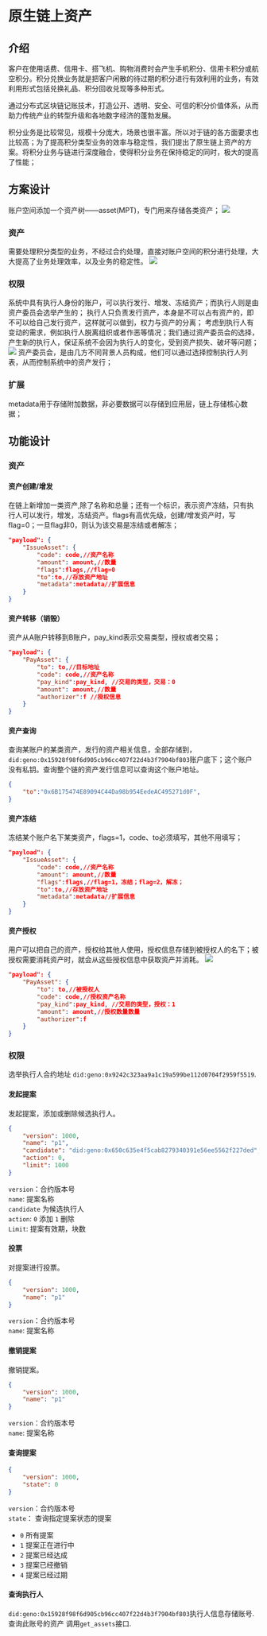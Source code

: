 # 原生链上资产

## 介绍
客户在使用话费、信用卡、搭飞机、购物消费时会产生手机积分、信用卡积分或航空积分。积分兑换业务就是把客户闲散的待过期的积分进行有效利用的业务，有效利用形式包括兑换礼品、积分回收兑现等多种形式。

通过分布式区块链记账技术，打造公开、透明、安全、可信的积分价值体系，从而助力传统产业的转型升级和各地数字经济的蓬勃发展。

积分业务是比较常见，规模十分庞大，场景也很丰富。所以对于链的各方面要求也比较高；为了提高积分类型业务的效率与稳定性，我们提出了原生链上资产的方案。将积分业务与链进行深度融合，使得积分业务在保持稳定的同时，极大的提高了性能；

## 方案设计

账户空间添加一个资产树——asset(MPT)，专门用来存储各类资产；
![](../../../img/assets1.png)

### 资产
需要处理积分类型的业务，不经过合约处理，直接对账户空间的积分进行处理，大大提高了业务处理效率，以及业务的稳定性。
![](../../../img/assets2.png)

### 权限
系统中具有执行人身份的账户，可以执行发行、增发、冻结资产；而执行人则是由资产委员会选举产生的；
执行人只负责发行资产，本身是不可以占有资产的，即不可以给自己发行资产，这样就可以做到，权力与资产的分离；
考虑到执行人有变动的需求，例如执行人脱离组织或者作恶等情况；我们通过资产委员会的选择，产生新的执行人，保证系统不会因为执行人的变化，受到资产损失、破坏等问题；
![](../../../img/assets4.png)
资产委员会，是由几方不同背景人员构成，他们可以通过选择控制执行人列表，从而控制系统中的资产发行；

### 扩展
metadata用于存储附加数据，非必要数据可以存储到应用层，链上存储核心数据；

## 功能设计

### 资产

#### 资产创建/增发
在链上新增加一类资产,除了名称和总量；还有一个标识，表示资产冻结，只有执行人可以发行，增发，冻结资产。flags有高优先级，创建/增发资产时，写flag=0；一旦flag非0，则认为该交易是冻结或者解冻；
```json
"payload": {
    "IssueAsset": {
        "code": code,//资产名称
        "amount": amount,//数量
        "flags":flags,//flag=0
        "to":to,//存放资产地址
        "metadata":metadata//扩展信息
    }
}
```

#### 资产转移（销毁）
资产从A账户转移到B账户，pay_kind表示交易类型，授权或者交易；
```json
"payload": {
    "PayAsset": {
        "to": to,//目标地址
        "code": code,//资产名称
        "pay_kind":pay_kind, //交易的类型，交易：0
        "amount": amount,//数量
        "authorizer":f //授权信息
    }
}
```

#### 资产查询
查询某账户的某类资产，发行的资产相关信息，全部存储到，`did:geno:0x15928f98f6d905cb96cc407f22d4b3f7904bf803`账户底下；这个账户没有私钥。查询整个链的资产发行信息可以查询这个账户地址。
```json
{
    "to":"0x6B175474E89094C44Da98b954EedeAC495271d0F",
}
```

#### 资产冻结
冻结某个账户名下某类资产，flags=1，code、to必须填写，其他不用填写；
```json
"payload": {
    "IssueAsset": {
        "code": code,//资产名称
        "amount": amount,//数量
        "flags":flags,//flag=1，冻结；flag=2，解冻；
        "to":to,//存放资产地址
        "metadata":metadata//扩展信息
    }
}
```

#### 资产授权
用户可以把自己的资产，授权给其他人使用，授权信息存储到被授权人的名下；被授权需要消耗资产时，就会从这些授权信息中获取资产并消耗。
![](../../../img/assets3.png)
```json
"payload": {
    "PayAsset": {
        "to": to,//被授权人
        "code": code,//授权资产名称
        "pay_kind":pay_kind, //交易的类型，授权：1
        "amount": amount,//授权数量数量
        "authorizer":f 
    }
}
```

### 权限
选举执行人合约地址 `did:geno:0x9242c323aa9a1c19a599be112d0704f2959f5519`.

#### 发起提案
发起提案，添加或删除候选执行人。
```json
{
    "version": 1000,
    "name": "p1",
    "candidate": "did:geno:0x650c635e4f5cab8279340391e56ee5562f227ded",
    "action": 0,
    "limit": 1000
}
```
`version`：合约版本号  
`name`: 提案名称  
`candidate` 为候选执行人  
`action`: `0` 添加 `1` 删除  
`Limit`: 提案有效期，块数  

#### 投票
对提案进行投票。
```json
{
    "version": 1000,
    "name": "p1"
}
```
`version`：合约版本号  
`name`: 提案名称  

#### 撤销提案
撤销提案。
```json
{
    "version": 1000,
    "name": "p1"
}
```
`version`：合约版本号  
`name`: 提案名称  

#### 查询提案

```json
{
    "version": 1000,
    "state": 0
}
```
`version`：合约版本号  
`state`： 查询指定提案状态的提案  

- `0` 所有提案
- `1` 提案正在进行中
- `2` 提案已经达成
- `3` 提案已经撤销
- `4` 提案已经过期

#### 查询执行人
`did:geno:0x15928f98f6d905cb96cc407f22d4b3f7904bf803`执行人信息存储账号.查询此账号的资产 调用`get_assets`接口.

## 
